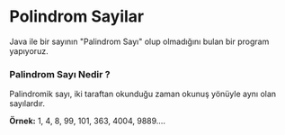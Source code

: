 # Polindrom Sayilar
Java ile bir sayının "Palindrom Sayı" olup olmadığını bulan bir program yapıyoruz.

### Palindrom Sayı Nedir ?
Palindromik sayı, iki taraftan okunduğu zaman okunuş yönüyle aynı olan sayılardır.

**Örnek:** 1, 4, 8, 99, 101, 363, 4004, 9889....
